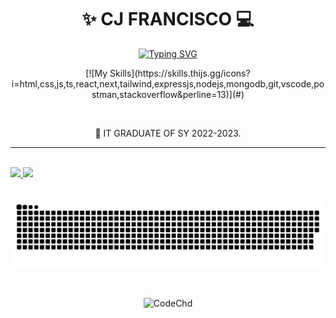 <h1 align="center">
   ✨ CJ FRANCISCO 💻
</h1>


  <div align=center>
<p align="center">

<a href="https://git.io/typing-svg"><img src="https://readme-typing-svg.demolab.com?font=Fira+Code&duration=4000&pause=1000&color=09F7D5&center=true&vCenter=true&width=435&lines=%F0%9F%92%BB+BSIT+%F0%9F%A7%91%E2%80%8D%F0%9F%8E%93;%F0%9F%93%9A+Full+Stack+Web+Developer+%F0%9F%95%B8%EF%B8%8F;%F0%9F%9A%80+Mobile+App+Developer+%F0%9F%8E%AF" alt="Typing SVG" />
</a>
   
</p>
</div>


<p align="center">
[![My Skills](https://skills.thijs.gg/icons?i=html,css,js,ts,react,next,tailwind,expressjs,nodejs,mongodb,git,vscode,postman,stackoverflow&perline=13)](#)
</p>

</br>


  <div align=center>
<p>🏫 IT GRADUATE OF SY 2022-2023.</h2>
</div>




</div>

---
<br />

<div style="display: flex" align=center>
<a href="https://github.com/CodeChd">
<img height="180em" src="https://github-readme-stats.vercel.app/api?username=CodeChd&show_icons=true&theme=tokyonight" />
  
<img height="180em" src="https://github-readme-stats.vercel.app/api/top-langs/?username=CodeChd&theme=tokyonight&layout=compact" />
  </a>
  </div>
  </div>

  </br>

[linkedin]: https://www.linkedin.com/in/francisco-carl/
[Facebook]: https://www.facebook.com/cj.francisco.3152/
[Email]: mailto:franciscocarl122@gmail.com

<div align=center>

  ![Snake animation](https://github.com/zzhutianyu/zzhutianyu/blob/output/github-contribution-grid-snake.svg)

  </br>
  
<p><img align="center" src="https://github-readme-streak-stats.herokuapp.com/?user=CodeChd&theme=gruvbox&border_radius=30.0" alt="CodeChd" /></p>
  
</div>



